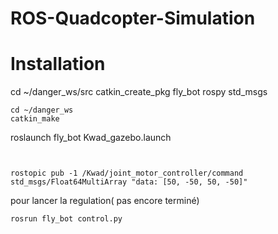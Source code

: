 
# ROS-Quadcopter-Simulation

# Installation #


cd ~/danger_ws/src
catkin_create_pkg fly_bot rospy std_msgs


```
cd ~/danger_ws
catkin_make
```
roslaunch fly_bot Kwad_gazebo.launch
```


rostopic pub -1 /Kwad/joint_motor_controller/command std_msgs/Float64MultiArray "data: [50, -50, 50, -50]"

```

pour lancer la regulation( pas encore terminé)


```
rosrun fly_bot control.py

```
